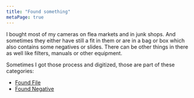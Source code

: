 ```yaml
---
title: "Found something"
metaPage: true
---
```


I bought most of my cameras on flea markets and in junk shops. And sometimes they either have still a fit in them or are in a bag or box which also contains some negatives or slides. There can be other things in there as well like filters, manuals or other equipment.

Sometimes I got those process and digitized, those are part of these categories:

* [Found File](/tags/Found-Film)
* [Found Negative](/tags/Found-Negative)
